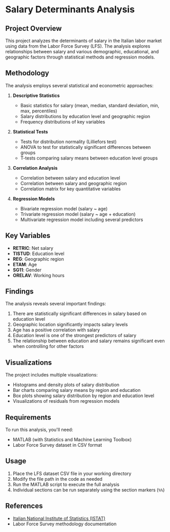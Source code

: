 # Salary Determinants Analysis

## Project Overview

This project analyzes the determinants of salary in the Italian labor market using data from the Labor Force Survey (LFS). The analysis explores relationships between salary and various demographic, educational, and geographic factors through statistical methods and regression models.

## Methodology

The analysis employs several statistical and econometric approaches:

1. **Descriptive Statistics**
   - Basic statistics for salary (mean, median, standard deviation, min, max, percentiles)
   - Salary distributions by education level and geographic region
   - Frequency distributions of key variables

2. **Statistical Tests**
   - Tests for distribution normality (Lilliefors test)
   - ANOVA to test for statistically significant differences between groups
   - T-tests comparing salary means between education level groups

3. **Correlation Analysis**
   - Correlation between salary and education level
   - Correlation between salary and geographic region
   - Correlation matrix for key quantitative variables

4. **Regression Models**
   - Bivariate regression model (salary ~ age)
   - Trivariate regression model (salary ~ age + education)
   - Multivariate regression model including several predictors

## Key Variables

- **RETRIC**: Net salary
- **TISTUD**: Education level
- **REG**: Geographic region
- **ETAM**: Age
- **SG11**: Gender
- **ORELAV**: Working hours

## Findings

The analysis reveals several important findings:

1. There are statistically significant differences in salary based on education level
2. Geographic location significantly impacts salary levels
3. Age has a positive correlation with salary
4. Education level is one of the strongest predictors of salary
5. The relationship between education and salary remains significant even when controlling for other factors

## Visualizations

The project includes multiple visualizations:
- Histograms and density plots of salary distribution
- Bar charts comparing salary means by region and education
- Box plots showing salary distribution by region and education level
- Visualizations of residuals from regression models

## Requirements

To run this analysis, you'll need:
- MATLAB (with Statistics and Machine Learning Toolbox)
- Labor Force Survey dataset in CSV format

## Usage

1. Place the LFS dataset CSV file in your working directory
2. Modify the file path in the code as needed
3. Run the MATLAB script to execute the full analysis
4. Individual sections can be run separately using the section markers (`%%`)

## References

- [Italian National Institute of Statistics (ISTAT)](https://www.istat.it/)
- Labor Force Survey methodology documentation
